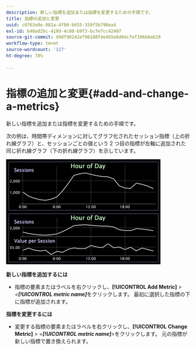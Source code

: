 ```yaml
---
description: 新しい指標を追加または指標を変更するための手順です。
title: 指標の追加と変更
uuid: c0763e0e-081a-4f00-b655-359f5b790ead
exl-id: b40ad2bc-410d-4c80-b9f3-bc7e7cc42407
source-git-commit: d9df90242ef96188f4e4b5e6d04cfef196b0a628
workflow-type: tm+mt
source-wordcount: '127'
ht-degree: 78%

---
```


# 指標の追加と変更{#add-and-change-a-metrics}

新しい指標を追加または指標を変更するための手順です。

次の例は、時間帯ディメンョンに対してグラフ化されたセッション指標（上の折れ線グラフ）と、セッションごとの値という 2 つ目の指標が左軸に追加された同じ折れ線グラフ（下の折れ線グラフ）を示しています。

![](assets/vis_Line_AddMetric.png)

**新しい指標を追加するには**

* 指標の要素またはラベルを右クリックし、**[!UICONTROL Add Metric]** > *&lt;**[!UICONTROL metric name]***&#x200B;をクリックします。 最初に選択した指標の下に指標が追加されます。

**指標を変更するには**

* 変更する指標の要素またはラベルを右クリックし、**[!UICONTROL Change Metric]** > *&lt;**[!UICONTROL metric name]**>*&#x200B;をクリックします。 元の指標が新しい指標で置き換えられます。
